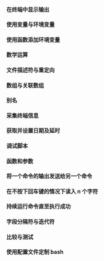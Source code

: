 #### 在终端中显示输出

#### 使用变量与环境变量

#### 使用函数添加环境变量

#### 数学运算

#### 文件描述符与重定向

#### 数组与关联数组

#### 别名

#### 采集终端信息

#### 获取并设置日期及延时

#### 调试脚本

#### 函数和参数

#### 将一个命令的输出发送给另一个命令

#### 在不按下回车键的情况下读入 n 个字符

#### 持续运行命令直至执行成功

#### 字段分隔符与迭代符

#### 比较与测试

#### 使用配置文件定制 bash

